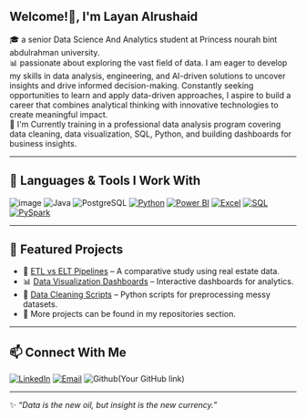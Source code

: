 ## Welcome!👋, I'm Layan Alrushaid

🎓 a senior Data Science And Analytics student at Princess nourah bint abdulrahman university.  
📊 passionate about exploring the vast field of data. I am eager to develop my skills in data analysis, engineering, and AI-driven solutions to uncover insights and drive informed decision-making. Constantly seeking opportunities to learn and apply data-driven approaches, I aspire to build a career that combines analytical thinking with innovative technologies to create meaningful impact.  
🌱 I'm Currently training in a professional data analysis program covering data cleaning, data visualization, SQL, Python, and building dashboards for business insights.

---

## 🔧 Languages & Tools I Work With
![image](	https://img.shields.io/badge/R-276DC3?style=for-the-badge&logo=r&logoColor=white) ![Java](https://img.shields.io/badge/Java-007396?style=for-the-badge&labelColor=f5971f&logoColor=007396&logo=java) ![PostgreSQL](https://img.shields.io/badge/PostgreSQL-4169E1?style=for-the-badge&labelColor=ffffff&logoColor=4169E1&logo=postgresql) [![Python](https://img.shields.io/badge/Python-3776AB?style=for-the-badge&logo=python&logoColor=white)](https://www.python.org/)
[![Power BI](https://img.shields.io/badge/Power%20BI-F2C811?style=for-the-badge&logo=microsoft-power-bi&logoColor=white)](https://powerbi.microsoft.com/)
[![Excel](https://img.shields.io/badge/Excel-217346?style=for-the-badge&logo=microsoft-excel&logoColor=white)](https://www.microsoft.com/en-us/microsoft-365/excel)
[![SQL](https://img.shields.io/badge/SQL-4479A1?style=for-the-badge&logo=sql&logoColor=white)](https://www.sql.org/)
[![PySpark](https://img.shields.io/badge/PySpark-E25A1C?style=for-the-badge&logo=apache-spark&logoColor=white)](https://spark.apache.org/)

---

## 📂 Featured Projects
- 🚀 [ETL vs ELT Pipelines](https://github.com/your-repo) – A comparative study using real estate data.  
- 📊 [Data Visualization Dashboards](https://github.com/your-repo) – Interactive dashboards for analytics.  
- 🧹 [Data Cleaning Scripts](https://github.com/your-repo) – Python scripts for preprocessing messy datasets.
- 💼 More projects can be found in my repositories section.

---

## 📫 Connect With Me
[![LinkedIn](https://img.shields.io/badge/LinkedIn-0077B5?style=for-the-badge&logo=linkedin&logoColor=white)](https://www.linkedin.com/in/layanalrushaid)
[![Email](https://img.shields.io/badge/Gmail-D14836?style=for-the-badge&logo=gmail&logoColor=white})](Layanrush@gmail.com) ![Github](https://img.shields.io/badge/GitHub-100000?style=for-the-badge&logo=github&logoColor=white})(Your GitHub link)

---

✨ *“Data is the new oil, but insight is the new currency.”*
